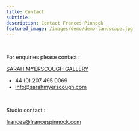 ```yaml
---
title: Contact
subtitle: 
description: Contact Frances Pinnock
featured_image: /images/demo/demo-landscape.jpg
---
```

<br />

For enquiries please contact :

[SARAH MYERSCOUGH GALLERY](https://www.sarahmyerscough.com/) 
+ 44 (0) 207 495 0069
+ info@sarahmyerscough.com
<br />

Studio contact :  

frances@francespinnock.com
<br />


